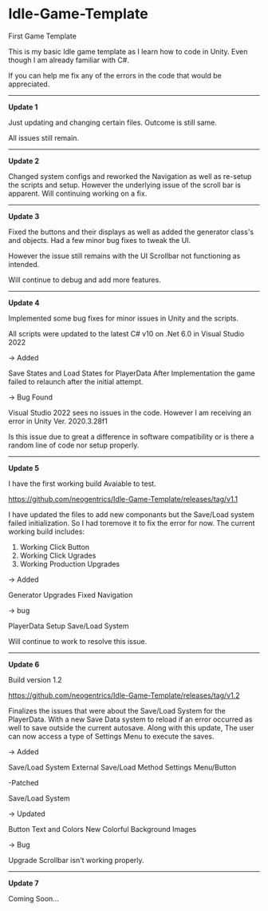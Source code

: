 # Idle-Game-Template
First Game Template


This is my basic Idle game template as I learn how to code in Unity. 
Even though I am already familiar with C#.

If you can help me fix any of the errors in the code that would be appreciated. 


***********************************************************************************************************************************************************************************

**Update 1**

Just updating and changing certain files. Outcome is still same.

All issues still remain.

***********************************************************************************************************************************************************************************

**Update 2**

Changed system configs and reworked the Navigation as well as re-setup the scripts and setup.  However the underlying issue of the scroll bar is apparent. Will continuing working on a fix.

***********************************************************************************************************************************************************************************

**Update 3**

Fixed the buttons and their displays as well as added the generator class's and objects. Had a few minor bug fixes to tweak the UI.

However the issue still remains with the UI Scrollbar not functioning as intended.

Will continue to debug and add more features.

***********************************************************************************************************************************************************************************

**Update 4**

Implemented some bug fixes for minor issues in Unity and the scripts. 

All scripts were updated to the latest C# v10 on .Net 6.0 in Visual Studio 2022

-> Added

Save States and Load States for PlayerData After Implementation the game failed to relaunch after the initial attempt. 

-> Bug Found 

Visual Studio 2022 sees no issues in the code. However I am receiving an error in Unity Ver. 2020.3.28f1

Is this issue due to great a difference in software compatibility or is there a random line of code nor setup properly.

***********************************************************************************************************************************************************************************

**Update 5**

I have the first working build Avaiable to test. 

https://github.com/neogentrics/Idle-Game-Template/releases/tag/v1.1

I have updated the files to add new componants but the Save/Load system failed initialization. So I had toremove it to fix the error for now. 
The current working build includes:

1. Working Click Button
2. Working Click Ugrades
3. Working Production Upgrades

-> Added 

Generator Upgrades
Fixed Navigation

-> bug

PlayerData Setup
Save/Load System


Will continue to work to resolve this issue. 

***********************************************************************************************************************************************************************************

**Update 6**

Build version 1.2

https://github.com/neogentrics/Idle-Game-Template/releases/tag/v1.2

Finalizes the issues that were about the Save/Load System for the PlayerData. With a new Save Data system to reload if an error occurred as well to save outside the current autosave. Along with this update, The user can now access a type of Settings Menu to execute the saves. 

-> Added

Save/Load System
External Save/Load Method
Settings Menu/Button

-Patched

Save/Load System

-> Updated

Button Text and Colors
New Colorful Background Images

-> Bug

Upgrade Scrollbar isn't working properly.

***********************************************************************************************************************************************************************************

**Update 7**

Coming Soon...
